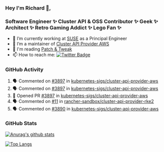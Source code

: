 ### Hey I'm Richard 👋, 

<h3 align="left">Software Engineer ✨ Cluster API & OSS Contributor ✨ Geek ✨ Architect ✨ Retro Gaming Addict ✨ Lego Fan ✨</h3>

- 🔭 I’m currently working at [SUSE](https://www.suse.com/) as a Principal Engineer
- 👯 I’m a maintainer of [Cluster API Provider AWS](https://github.com/kubernetes-sigs/cluster-api-provider-aws)
- 💬 I'm reading [Patch & Tweak](https://bjooks.com/products/patch-tweak-exploring-modular-synthesis)
- 📫 How to reach me: [![Twitter Badge](https://img.shields.io/badge/-@fruit_case-00acee?style=flat&logo=Twitter&logoColor=white)](https://twitter.com/intent/follow?screen_name=fruit_case "Follow on Twitter")

### GitHub Activity 

<!--START_SECTION:activity-->
1. 🗣 Commented on [#3897](https://github.com/kubernetes-sigs/cluster-api-provider-aws/issues/3897) in [kubernetes-sigs/cluster-api-provider-aws](https://github.com/kubernetes-sigs/cluster-api-provider-aws)
2. 🗣 Commented on [#3897](https://github.com/kubernetes-sigs/cluster-api-provider-aws/issues/3897) in [kubernetes-sigs/cluster-api-provider-aws](https://github.com/kubernetes-sigs/cluster-api-provider-aws)
3. 💪 Opened PR [#3897](https://github.com/kubernetes-sigs/cluster-api-provider-aws/pull/3897) in [kubernetes-sigs/cluster-api-provider-aws](https://github.com/kubernetes-sigs/cluster-api-provider-aws)
4. 🗣 Commented on [#11](https://github.com/rancher-sandbox/cluster-api-provider-rke2/issues/11) in [rancher-sandbox/cluster-api-provider-rke2](https://github.com/rancher-sandbox/cluster-api-provider-rke2)
5. 🗣 Commented on [#3890](https://github.com/kubernetes-sigs/cluster-api-provider-aws/issues/3890) in [kubernetes-sigs/cluster-api-provider-aws](https://github.com/kubernetes-sigs/cluster-api-provider-aws)
<!--END_SECTION:activity-->

### GitHub Stats

[![Anurag's github stats](https://github-readme-stats.vercel.app/api?username=richardcase&count_private=true&show_icons=true)](https://github.com/anuraghazra/github-readme-stats)

[![Top Langs](https://github-readme-stats.vercel.app/api/top-langs/?username=richardcase&hide=html&layout=compact)](https://github.com/anuraghazra/github-readme-stats)
